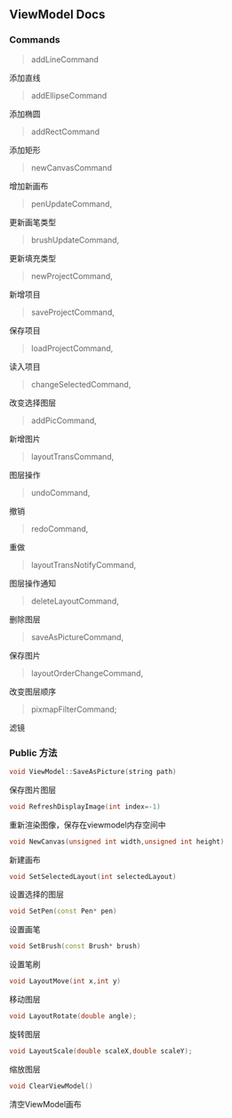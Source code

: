 ## ViewModel Docs

### Commands

> addLineCommand

添加直线

> addEllipseCommand

添加椭圆

> addRectCommand

添加矩形

> newCanvasCommand

增加新画布

> penUpdateCommand,

更新画笔类型

> brushUpdateCommand,

更新填充类型

> newProjectCommand,

新增项目

> saveProjectCommand,

保存项目

> loadProjectCommand,

读入项目

> changeSelectedCommand,

改变选择图层

> addPicCommand,

新增图片

> layoutTransCommand,

图层操作

> undoCommand,

撤销

> redoCommand,

重做

> layoutTransNotifyCommand,

图层操作通知

> deleteLayoutCommand,

删除图层

> saveAsPictureCommand,

保存图片

> layoutOrderChangeCommand,

改变图层顺序

> pixmapFilterCommand;

滤镜

### Public 方法

```cpp
void ViewModel::SaveAsPicture(string path)
```

保存图片图层

```cpp
void RefreshDisplayImage(int index=-1)
```

重新渲染图像，保存在viewmodel内存空间中

```cpp
void NewCanvas(unsigned int width,unsigned int height)
```

新建画布

```cpp
void SetSelectedLayout(int selectedLayout)
```

设置选择的图层

```cpp
void SetPen(const Pen* pen)
```

设置画笔

```cpp
void SetBrush(const Brush* brush)
```

设置笔刷

```cpp
void LayoutMove(int x,int y)
```

移动图层

```cpp
void LayoutRotate(double angle);
```

旋转图层

```cpp
void LayoutScale(double scaleX,double scaleY);
```

缩放图层

```cpp
void ClearViewModel()
```

清空ViewModel画布